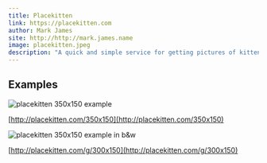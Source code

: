 ```yaml
---
title: Placekitten
link: https://placekitten.com
author: Mark James
site: http://http://mark.james.name
image: placekitten.jpeg
description: "A quick and simple service for getting pictures of kittens for use as placeholders in your designs or code."
---
```


## Examples

![placekitten 350x150 example](http://placekitten.com/350x150)

[http://placekitten.com/350x150](http://placekitten.com/350x150)

![placekitten 350x150 example in b&w](http://placekitten.com/g/350x150)

[http://placekitten.com/g/300x150](http://placekitten.com/g/300x150)